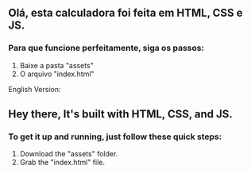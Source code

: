 ## Olá, esta calculadora foi feita em HTML, CSS e JS.

### Para que funcione perfeitamente, siga os passos:
1. Baixe a pasta "assets"
2. O arquivo "index.html"

English Version:
## Hey there, It's built with HTML, CSS, and JS.

### To get it up and running, just follow these quick steps:
1. Download the "assets" folder.
2. Grab the "index.html" file.
